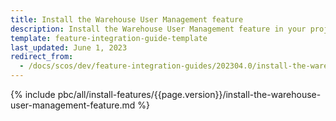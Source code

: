 ```yaml
---
title: Install the Warehouse User Management feature
description: Install the Warehouse User Management feature in your project
template: feature-integration-guide-template
last_updated: June 1, 2023
redirect_from:
  - /docs/scos/dev/feature-integration-guides/202304.0/install-the-warehouse-user-management-feature.html
---
```


{% include pbc/all/install-features/{{page.version}}/install-the-warehouse-user-management-feature.md %} <!-- To edit, see /_includes/pbc/all/install-features/202304.0/install-the-warehouse-user-management-feature.md -->
